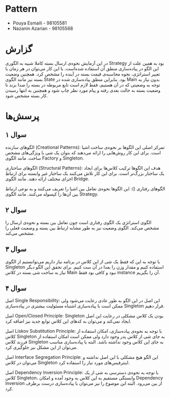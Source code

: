 # Pattern

- Pouya Esmaili - 98105581
- Nazanin Azarian - 98105568


# گزارش
در این آزمایش نحوه‌ی ارسال بسته کاملا شبیه به الگوری Strategy بود به همین علت از این الگو در پیاده‌سازی منطق آن استفاده شده‌است. با این کار می‌توان در هر زمان با تغییر استراتژی، نحوه محاسبه‌ی قیمت بسته در آینده را مشخص کرد. همچنین وضعیت بسته نیز مانند الگوی State بود. بنابراین منطق پیاده‌سازی شده در Main بدون نیاز به توجه به وضعیتی که در آن هستیم، فقط لازم است تابع مربوطه در بسته را صدا بزند تا وضعیت بسته به حالت بعدی رفته و پیام مورد نظر چاپ شود و همچنین به انتها رسیدن کار بسته مشخص شود.

# پرسش‌ها
## سوال ۱
الگوهای سازنده (Creational Patterns): تمرکز اصلی این الگوها بر نحوه‌ی ساخت اشیا است. برای این کار روش‌هایی را ارائه می‌دهند که بتوان یک شی با ویژگی‌های مشخص ساخت. مانند الگوی Factory و Singleton.

الگوهای ساختاری (Structural Patterns): هدف این الگوها ترکیب کلاس‌ها برای ایجاد یک ساختار بزرگ‌تر است. برای این کار تلاش می‌کنند یک ساختار غیر وابسته برای ارتباط اجزای مختلف ارائه دهند. مانند الگوی Bridge.

الگوهای رفتاری (): این الگوها نحوه‌ی تعامل بین اشیا را تعریف می‌کنند و به نوعی ارتباط بین آن‌ها را کپسوله می‌کنند. مانند الگوی Strategy.

## سوال ۲
الگوی استراتژی یک الگوی رفتاری است چون تعامل بین بسته و نحوه‌ی ارسال را مشخص می‌کند. الگوی وضعیت نیز به طور مشابه ارتباط بین بسته و وضعیت فعلی را مشخص می‌کند.

## سوال ۳
با توجه به این که فقط یک شی از این کلاس در برنامه نیاز داریم می‌توانستیم از الگوی Singleton استفاده کنیم و مقدار وزن را بعدا در آن ست کنیم. برای تحقق این الگو دیگر نیاز به ساخت شی بسته در کلاس Main نبود و کافی بود فقط instance آن را بگیریم.

## سوال ۴
اصل Single Responsibility: این اصل در این الگو به طور عادی رعایت می‌شود ولی ممکن است با پیاده‌سازی اشتباه مسئولیت بیشتری در پیاده‌سازی Singleton قرار دهیم.

اصل Open/Closed Principle: Singleton بودن یک کلاس مشکلی در رعایت این اصل ایجاد نمی‌کند و می‌توان به کدهای این کلاس توابع جدید نیز اضافه کرد.

اصل Liskov Substitution Principle: با توجه به نحوه‌ی پیاده‌سازی، امکان استفاده از کلاس Singleton به جای شی از کلاس پدر وجود دارد ولی ممکن است امکان استفاده از فرزند کلاس Singleton به جای این کلاس وجود نداشته باشد. البته با پیاده‌سازی مناسب می‌توان از این مشکل نیز جلوگیری کرد.

اصل Interface Segregation Principle: این الگو هیچ مشکلی با این اصل نداشته و می‌توان در کلاس Singleton اینترفیس‌های مورد نیاز را استفاده کرد.

اصل Dependency Inversion Principle: با توجه به نحوه‌ی دسترسی به شی از یک کلاس Singleton، وابستگی مستقیم به این کلاس به وجود آمده و امکان Dependency Inversion از بین می‌رود. البته این موضوع را نیز می‌توان با پیاده‌سازی درست برطرف کرد.